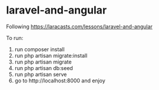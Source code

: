 laravel-and-angular
===================

Following https://laracasts.com/lessons/laravel-and-angular

To run:
1. run composer install
2. run php artisan migrate:install
3. run php artisan migrate
4. run php artisan db:seed
5. run php artisan serve
6. go to http://localhost:8000 and enjoy
